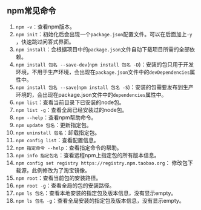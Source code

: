 ## npm常见命令

1. `npm -v`：查看npm版本。
2. `npm init`：初始化后会出现一个`package.json`配置文件。可以在后面加上`-y` ，快速跳过问答式界面。
3. `npm install`：会根据项目中的`package.json`文件自动下载项目所需的全部依赖。
4. `npm install 包名 --save-dev`(`npm install 包名 -D`)：安装的包只用于开发环境，不用于生产环境，会出现在`package.json`文件中的`devDependencies`属性中。
5. `npm install 包名 --save`(`npm install 包名 -S`)：安装的包需要发布到生产环境的，会出现在package.json文件中的`dependencies`属性中。
6. `npm list`：查看当前目录下已安装的node包。
7. `npm list -g`：查看全局已经安装过的node包。
8. `npm --help`：查看npm帮助命令。
9. `npm update 包名`：更新指定包。
10. `npm uninstall 包名`：卸载指定包。
11. `npm config list`：查看配置信息。
12. `npm 指定命令 --help`：查看指定命令的帮助。
13. `npm info 指定包名`：查看远程npm上指定包的所有版本信息。
14. `npm config set registry https://registry.npm.taobao.org`： 修改包下载源，此例修改为了淘宝镜像。
15. `npm root`：查看当前包的安装路径。
16. `npm root -g`：查看全局的包的安装路径。
17. `npm ls 包名`：查看本地安装的指定包及版本信息，没有显示empty。
18. `npm ls 包名 -g`：查看全局安装的指定包及版本信息，没有显示empty。